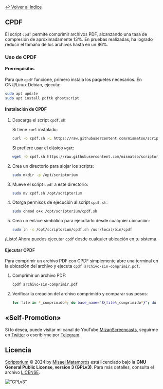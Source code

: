 [↩︎ Volver al índice](/README.md)

## **CPDF**

El script `cpdf` permite comprimir archivos PDF, alcanzando una tasa de compresión de aproximadamente 13%. En pruebas realizadas, ha logrado reducir el tamaño de los archivos hasta en un 86%.

### **Uso de CPDF**

#### **Prerrequisitos**

Para que `cpdf` funcione, primero instala los paquetes necesarios. En GNU/Linux Debian, ejecuta:

```bash
sudo apt update
sudo apt install pdftk ghostscript
```

#### **Instalación de CPDF**

1. Descarga el script `cpdf.sh`:

    Si tiene `curl` instalado:
    ```bash
    curl -o cpdf.sh -L https://raw.githubusercontent.com/mismatso/scriptorium/main/scripts/cpdf.sh
    ```
    Si prefiere usar el clásico `wget`:
    ```bash
    wget -O cpdf.sh https://raw.githubusercontent.com/mismatso/scriptorium/main/scripts/cpdf.sh
    ```

2. Crea un directorio para alojar los scripts:
   ```bash
   sudo mkdir -p /opt/scriptorium
   ```

3. Mueve el script `cpdf` a este directorio:
   ```bash
   sudo mv cpdf.sh /opt/scriptorium
   ```

4. Otorga permisos de ejecución al script `cpdf.sh`:
   ```bash
   sudo chmod o+x /opt/scriptorium/cpdf.sh
   ```

5. Crea un enlace simbólico para ejecutarlo desde cualquier ubicación:
   ```bash
   sudo ln -s /opt/scriptorium/cpdf.sh /usr/local/bin/cpdf
   ```

¡Listo! Ahora puedes ejecutar `cpdf` desde cualquier ubicación en tu sistema.

#### **Ejecutar CPDF**

Para comprimir un archivo PDF con CPDF simplemente abre una terminal en la ubicación del archivo y ejecuta `cpdf archivo-sin-comprimir.pdf`.

1. Comprimir un archivo PDF:
   ```bash
   cpdf archivo-sin-comprimir.pdf
   ```

2. Verificar la creación del archivo comprimido y comparar sus pesos:
   ```bash
   for file in *_comprimido*; do base_name="${file%_comprimido*}"; du -h "${base_name}"* 2>/dev/null; done | sort -u
   ```

## **«Self-Promotion»**

Si lo desea, puede visitar mi canal de YouTube [MizaqScreencasts](https://www.youtube.com/MizaqScreencasts), seguirme en [Twitter](https://twitter.com/mismatso) o escribirme por [Telegram](https://t.me/mismatso).

## **Licencia**

[Scriptorium](https://github.com/mismatso/scriptorium) © 2024 by [Misael Matamoros](https://t.me/mismatso) está licenciado bajo la **GNU General Public License, version 3 (GPLv3)**. Para más detalles, consulta el archivo [LICENSE](/LICENSE).

!["GPLv3"](https://www.gnu.org/graphics/gplv3-with-text-136x68.png)
